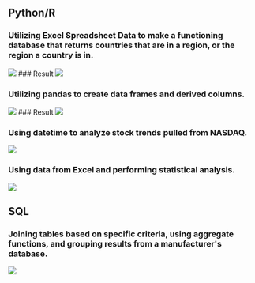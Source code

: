 

## Python/R


### Utilizing Excel Spreadsheet Data to make a functioning database that returns countries that are in a region, or the region a country is in.
<img class="mx-auto w-1" src="{{site.baseurl}}/assets/img/PYTHON1.png">
### Result
<img class="mx-auto w-1" src="{{site.baseurl}}/assets/img/PYTHON1.5.png">

### Utilizing pandas to create data frames and derived columns.
<img class="mx-auto w-1" src="{{site.baseurl}}/assets/img/PYTHON2.png">
### Result
<img class="mx-auto w-1" src="{{site.baseurl}}/assets/img/PYTHON2.5.png">

### Using datetime to analyze stock trends pulled from NASDAQ.
<img class="mx-auto w-1/2" src="{{site.baseurl}}/assets/img/PYTHON3.png">

### Using data from Excel and performing statistical analysis.
<img class="mx-auto w-1/2" src="{{site.baseurl}}/assets/img/PYTHON4.png">



## SQL


### Joining tables based on specific criteria, using aggregate functions, and grouping results from a manufacturer's database. 
<img class="mx-auto w-1/2" src="{{site.baseurl}}/assets/img/SQL1.png">
